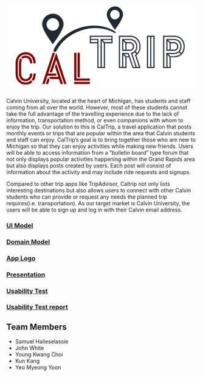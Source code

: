 <img src="https://github.com/calvin-cs262-fall2021-teamC/CalTrip-project/blob/main/images/logos/Color%20logo%20-%20no%20background.png" />

  Calvin University, located at the heart of Michigan, has students and staff coming from all over the world. However, most of these students cannot take the full advantage of the travelling experience due to the lack of information, transportation method, or even companions with whom to enjoy the trip. Our solution to this is CalTrip, a travel application that posts monthly events or trips that are popular within the area that Calvin students and staff can enjoy. CalTrip’s goal is to bring together those who are new to Michigan so that they can enjoy activities while making new friends. Users will be able to access information from a “bulletin board” type forum that not only displays popular activities happening within the Grand Rapids area but also displays posts created by users. Each post will consist of information about the activity and may include ride requests and signups.

Compared to other trip apps like TripAdvisor, Caltrip not only lists interesting destinations but also allows users to connect with other Calvin students who can provide or request any needs the planned trip requires(i.e. transportation). As our target market is Calvin University, the users will be able to sign up and log in with their Calvin email address. 

### [UI Model](https://github.com/calvin-cs262-fall2021-teamC/CalTrip-project/blob/main/UI_model.md)


### [Domain Model](https://github.com/calvin-cs262-fall2021-teamC/CalTrip-project/blob/main/domain_model.md)


### [App Logo](https://github.com/calvin-cs262-fall2021-teamC/CalTrip-project/blob/main/app_logo.md)


### [Presentation](https://docs.google.com/presentation/d/1m0fhwzRCH2deaIklPpaPYZl2KVzzBHF-Wcmb4jLs71s/edit#slide=id.p)


### [Usability Test](https://docs.google.com/document/d/1m1TJBBxSKUORnxjMih-M86Kb2B2Kdj_5AiPqRZ7178g/edit?usp=sharing)

### [Usability Test report](https://docs.google.com/document/d/1ppDRmrvYjMV61I6ePekFHKFozp2ZcHReFT5Yi_Ckj8E/edit?usp=sharing)

## Team Members

* Samuel Haileselassie
* John White
* Young Kwang Choi
* Kun Kang
* Yeo Myeong Yoon
